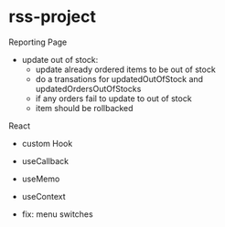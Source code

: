 # rss-project

Reporting Page

- update out of stock: 
    - update already ordered items to be out of stock
    - do a transations for updatedOutOfStock and updatedOrdersOutOfStocks
    - if any orders fail to update to out of stock
    - item should be rollbacked 

React
- custom Hook
- useCallback
- useMemo
- useContext

- fix: menu switches